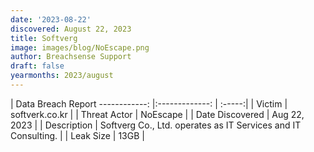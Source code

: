 ```yaml
---
date: '2023-08-22'
discovered: August 22, 2023
title: Softverg
image: images/blog/NoEscape.png
author: Breachsense Support
draft: false
yearmonths: 2023/august
---
```



| Data Breach Report
------------:     |:-------------:    | :-----:|
| Victim      | softverk.co.kr      | 
| Threat Actor      | NoEscape      | 
| Date Discovered      | Aug 22, 2023      | 
| Description      | Softverg Co., Ltd. operates as IT Services and IT Consulting.      | 
| Leak Size      | 13GB      | 

